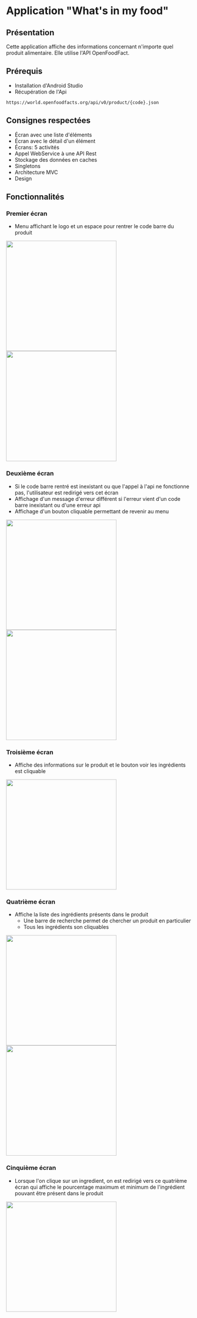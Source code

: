 # Application "What's in my food"

## Présentation

Cette application affiche des informations concernant n'importe quel produit alimentaire. Elle utilise l'API OpenFoodFact.

## Prérequis

* Installation d'Android Studio
* Récupération de l'Api

```
https://world.openfoodfacts.org/api/v0/product/{code}.json
```

## Consignes respectées

* Écran avec une liste d'éléments
* Écran avec le détail d'un élément
* Écrans: 5 activités 
* Appel WebService à une API Rest
* Stockage des données en caches
* Singletons
* Architecture MVC
* Design


## Fonctionnalités

### Premier écran

* Menu affichant le logo et un espace pour rentrer le code barre du produit

<img src= "images/Menu.png" width="300"> <img src= "images/Menu_code_keyboard.png" width="300">


### Deuxième écran

* Si le code barre rentré est inexistant ou que l'appel à l'api ne fonctionne pas, l'utilisateur est redirigé vers cet écran
* Affichage d'un message d'erreur différent si l'erreur vient d'un code barre inexistant ou d'une erreur api 
* Affichage d'un bouton cliquable permettant de revenir au menu

<img src= "images/Erreur.png" width="300"> <img src= "images/Erreur_api.png" width="300"> 

### Troisième écran

* Affiche des informations sur le produit et le bouton voir les ingrédients est cliquable 

<img src= "images/Produit.png" width="300">



### Quatrième écran

* Affiche la liste des ingrédients présents dans le produit
  * Une barre de recherche permet de chercher un produit en particulier
  * Tous les ingrédients son cliquables 
 
<img src= "images/Liste.png" width="300"> <img src= "images/Liste_keyboard.png" width="300">

### Cinquième écran

* Lorsque l'on clique sur un ingredient, on est redirigé vers ce quatrième écran qui affiche le pourcentage maximum et minimum de l'ingrédient pouvant être présent dans le produit

<img src= "images/Detail.png" width="300">
